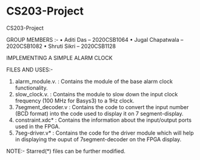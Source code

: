 # CS203-Project
CS203-Project

GROUP MEMBERS :-
• Aditi Das – 2020CSB1064
• Jugal Chapatwala – 2020CSB1082
• Shruti Sikri – 2020CSB1128

IMPLEMENTING A SIMPLE ALARM CLOCK

FILES AND USES:-
  1. alarm_module.v.    : Contains the module of the base alarm clock functionality.
  2. slow_clock.v.      : Contains the module to slow down the input clock frequency (100 MHz for Basys3) to a 1Hz clock.
  3. 7segment_decoder.v : Contains the code to convert the input number (BCD format) into the code used to display it on 7 segment-display.
  4. constraint.xdc*    : Contains the information about the input/output ports used in the FPGA.
  5. 7seg-driver.v*     : Contains the code for the driver module which will help in displaying the ouput of 7segment-decoder on the FPGA display.
  
 NOTE:- Starred(*) files can be further modified.
